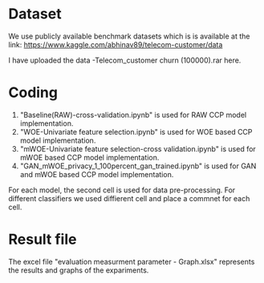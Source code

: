 # Dataset
We use publicly available benchmark datasets which is  is available at the link:
https://www.kaggle.com/abhinav89/telecom-customer/data

I have uploaded the data -Telecom_customer churn (100000).rar here.


# Coding
1. "Baseline(RAW)-cross-validation.ipynb" is used for RAW CCP model implementation.
2. "WOE-Univariate feature selection.ipynb" is used for WOE based CCP model implementation.
3. "mWOE-Univariate feature selection-cross validation.ipynb" is used for mWOE based CCP model implementation.
4. "GAN_mWOE_privacy_1_100percent_gan_trained.ipynb" is used for GAN and mWOE based CCP model implementation.

For each model, the second cell is used for data pre-processing. For different classifiers we used diffierent cell and place a commnet for each cell.

# Result file
The excel file "evaluation measurment parameter - Graph.xlsx" represents the results and graphs of the expariments.

 
 

